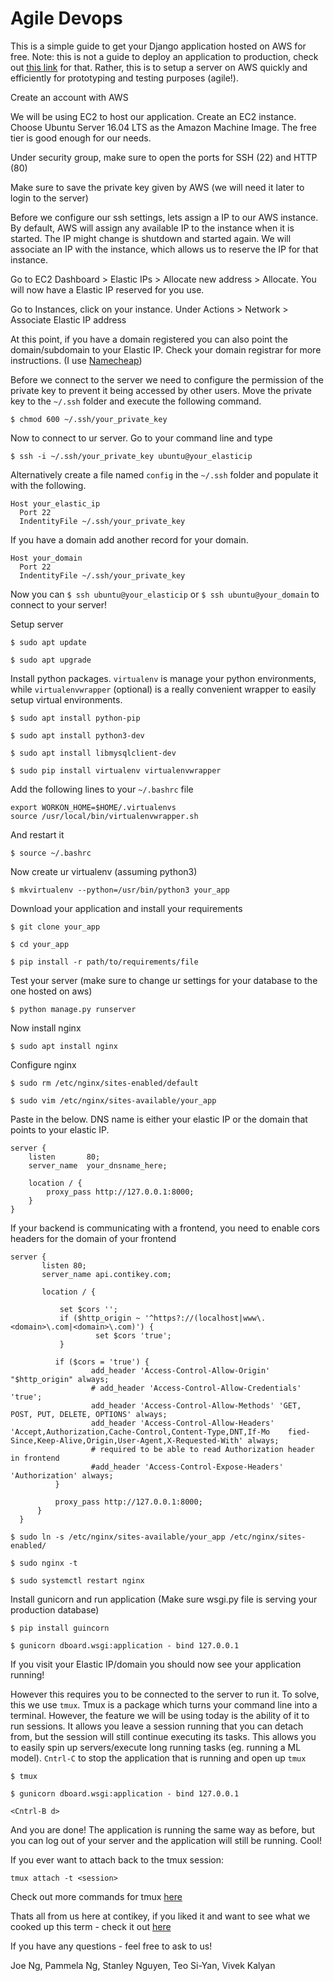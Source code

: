 # Agile Devops

This is a simple guide to get your Django application hosted on AWS for free. Note: this is not a guide to deploy an application to production, check out [this link](http://michal.karzynski.pl/blog/2013/06/09/django-nginx-gunicorn-virtualenv-supervisor/) for that. Rather, this is to setup a server on AWS quickly and efficiently for prototyping and testing purposes (agile!).

Create an account with AWS

<DB INSTRUCTIONS>

We will be using EC2 to host our application. Create an EC2 instance. Choose Ubuntu Server 16.04 LTS as the Amazon Machine Image. The free tier is good enough for our needs.

Under security group, make sure to open the ports for SSH (22) and HTTP (80)

Make sure to save the private key given by AWS (we will need it later to login to the server)

Before we configure our ssh settings, lets assign a IP to our AWS instance. By default, AWS will assign any available IP to the instance when it is started. The IP might change is shutdown and started again. We will associate an IP with the instance, which allows us to reserve the IP for that instance.

Go to EC2 Dashboard > Elastic IPs > Allocate new address > Allocate. You will now have a Elastic IP reserved for you use.

Go to Instances, click on your instance. Under Actions > Network > Associate Elastic IP address

At this point, if you have a domain registered you can also point the domain/subdomain to your Elastic IP. Check your domain registrar for more instructions. (I use [Namecheap](https://www.namecheap.com/))

Before we connect to the server we need to configure the permission of the private key to prevent it being accessed by other users. Move the private key to the `~/.ssh` folder and execute the following command.

`$ chmod 600 ~/.ssh/your_private_key`

Now to connect to ur server. Go to your command line and type

`$ ssh -i ~/.ssh/your_private_key ubuntu@your_elasticip`

Alternatively create a file named `config` in the `~/.ssh` folder and populate it with the following.

```
Host your_elastic_ip
  Port 22
  IndentityFile ~/.ssh/your_private_key
```
If you have a domain add another record for your domain.

```
Host your_domain
  Port 22
  IndentityFile ~/.ssh/your_private_key
```

Now you can `$ ssh ubuntu@your_elasticip` or `$ ssh ubuntu@your_domain` to connect to your server!


Setup server

`$ sudo apt update`

`$ sudo apt upgrade`

Install python packages. `virtualenv` is manage your python environments, while `virtualenvwrapper` (optional) is a really convenient wrapper to easily setup virtual environments.

`$ sudo apt install python-pip`

`$ sudo apt install python3-dev`

`$ sudo apt install libmysqlclient-dev`

`$ sudo pip install virtualenv virtualenvwrapper`

Add the following lines to your `~/.bashrc` file

```
export WORKON_HOME=$HOME/.virtualenvs
source /usr/local/bin/virtualenvwrapper.sh
```

And restart it

`$ source ~/.bashrc`

Now create ur virtualenv (assuming python3)

`$ mkvirtualenv --python=/usr/bin/python3 your_app`

Download your application and install your requirements

`$ git clone your_app`

`$ cd your_app`

`$ pip install -r path/to/requirements/file`

Test your server (make sure to change ur settings for your database to the one hosted on aws)

`$ python manage.py runserver`

Now install nginx

`$ sudo apt install nginx`

Configure nginx

`$ sudo rm /etc/nginx/sites-enabled/default`

`$ sudo vim /etc/nginx/sites-available/your_app`

Paste in the below. DNS name is either your elastic IP or the domain that points to your elastic IP.

```
server {
    listen       80;
    server_name  your_dnsname_here;

    location / {
        proxy_pass http://127.0.0.1:8000;
    }
}
```

If your backend is communicating with a frontend, you need to enable cors headers for the domain of your frontend

```
server {
       listen 80;
       server_name api.contikey.com;

       location / {

           set $cors '';
           if ($http_origin ~ '^https?://(localhost|www\.<domain>\.com|<domain>\.com)') {
                   set $cors 'true';
           }

          if ($cors = 'true') {
                  add_header 'Access-Control-Allow-Origin' "$http_origin" always;
                  # add_header 'Access-Control-Allow-Credentials' 'true';
                  add_header 'Access-Control-Allow-Methods' 'GET, POST, PUT, DELETE, OPTIONS' always;
                  add_header 'Access-Control-Allow-Headers' 'Accept,Authorization,Cache-Control,Content-Type,DNT,If-Mo    fied-Since,Keep-Alive,Origin,User-Agent,X-Requested-With' always;
                  # required to be able to read Authorization header in frontend
                  #add_header 'Access-Control-Expose-Headers' 'Authorization' always;
          }

          proxy_pass http://127.0.0.1:8000;
      }
  }
```

`$ sudo ln -s /etc/nginx/sites-available/your_app /etc/nginx/sites-enabled/`

`$ sudo nginx -t`

`$ sudo systemctl restart nginx`

Install gunicorn and run application (Make sure wsgi.py file is serving your production database)

`$ pip install guincorn`

`$ gunicorn dboard.wsgi:application - bind 127.0.0.1`

If you visit your Elastic IP/domain you should now see your application running!

However this requires you to be connected to the server to run it. To solve, this we use `tmux`. Tmux is a package which turns your command line into a terminal. However, the feature we will be using today is the ability of it to run sessions. It allows you leave a session running that you can detach from, but the session will still continue executing its tasks. This allows you to easily spin up servers/execute long running tasks (eg. running a ML model). `Cntrl-C` to stop the application that is running and open up `tmux`

`$ tmux`

`$ gunicorn dboard.wsgi:application - bind 127.0.0.1`

`<Cntrl-B d>`

And you are done! The application is running the same way as before, but you can log out of your server and the application will still be running. Cool!

If you ever want to attach back to the tmux session:

`tmux attach -t <session>`

Check out more commands for tmux [here](http://www.dayid.org/comp/tm.html)

Thats all from us here at contikey, if you liked it and want to see what we cooked up this term - check it out [here](http://www.contikey.com)

If you have any questions - feel free to ask to us!

Joe Ng, Pammela Ng, Stanley Nguyen, Teo Si-Yan, Vivek Kalyan
